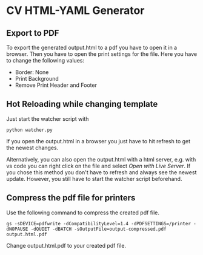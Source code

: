 # CV HTML-YAML Generator

## Export to PDF

To export the generated output.html to a pdf you have to open it in a browser.
Then you have to open the print settings for the file.
Here you have to change the following values:
 - Border: None
 - Print Background
 - Remove Print Header and Footer 


## Hot Reloading while changing template
Just start the watcher script with 
```
python watcher.py
```

If you open the output.html in a browser you just have to hit refresh to get the newest changes.

Alternatively, you can also open the output.html with a html server, e.g. with vs code you can right click on the file and select *Open with Live Server*. If you chose this method you don't have to refresh and always see the newest update.
However, you still have to start the watcher script beforehand.

## Compress the pdf file for printers

Use the following command to compress the created pdf file.
```
gs -sDEVICE=pdfwrite -dCompatibilityLevel=1.4 -dPDFSETTINGS=/printer -dNOPAUSE -dQUIET -dBATCH -sOutputFile=output-compressed.pdf output.html.pdf
```

Change output.html.pdf to your created pdf file.